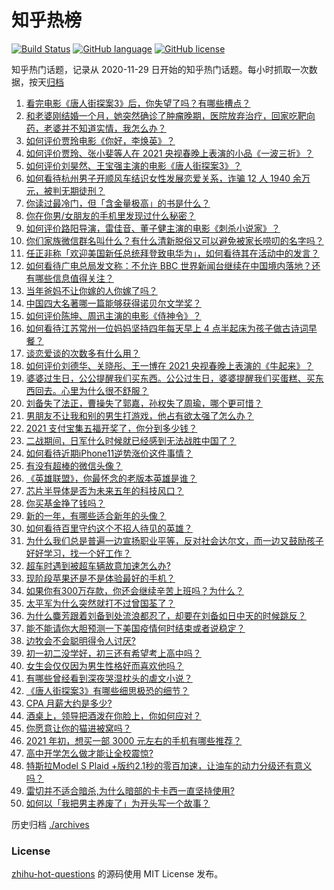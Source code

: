 # 知乎热榜
[![Build Status](https://github.com/ToWeLong/zhihu-hot-questions/workflows/CI/badge.svg)](https://github.com/ToWeLong/zhihu-hot-questions/actions)
[![GitHub language](https://img.shields.io/badge/language-golang-orange.svg)](https://golang.org/)
[![GitHub license](https://img.shields.io/github/license/ToWeLong/zhihu-hot-questions)](https://github.com/ToWeLong/zhihu-hot-questions/blob/main/LICENSE)

知乎热门话题，记录从 2020-11-29 日开始的知乎热门话题。每小时抓取一次数据，按天[归档](./archives)

<!-- BEGIN -->

1. [看完电影《唐人街探案3》后，你失望了吗？有哪些槽点？](https://www.zhihu.com/question/442574355)
1. [和老婆刚结婚一个月，她突然确诊了肿瘤晚期，医院放弃治疗，回家吃靶向药，老婆并不知道实情，我怎么办？](https://www.zhihu.com/question/443414127)
1. [如何评价贾玲电影《你好，李焕英》？](https://www.zhihu.com/question/350520117)
1. [如何评价贾玲、张小斐等人在 2021 央视春晚上表演的小品《一波三折》？](https://www.zhihu.com/question/443971527)
1. [如何评价刘昊然、王宝强主演的电影《唐人街探案3》？](https://www.zhihu.com/question/275161859)
1. [如何看待杭州男子开顺风车结识女性发展恋爱关系，诈骗 12 人 1940 余万元，被判无期徒刑？](https://www.zhihu.com/question/443917776)
1. [你读过最冷门，但「含金量极高」的书是什么？](https://www.zhihu.com/question/438708854)
1. [你在你男/女朋友的手机里发现过什么秘密？](https://www.zhihu.com/question/309282780)
1. [如何评价路阳导演，雷佳音、董子健主演的电影《刺杀小说家》？](https://www.zhihu.com/question/442322197)
1. [你们家族微信群名叫什么？有什么清新脱俗又可以避免被家长唠叨的名字吗？](https://www.zhihu.com/question/443937583)
1. [任正非称「欢迎美国新任总统拜登致电华为」，如何看待其在活动中的发言？](https://www.zhihu.com/question/443750066)
1. [如何看待广电总局发文称：不允许 BBC 世界新闻台继续在中国境内落地？还有哪些信息值得关注？](https://www.zhihu.com/question/444040251)
1. [当年爸妈不让你嫁的人你嫁了吗？](https://www.zhihu.com/question/443594106)
1. [中国四大名著哪一篇能够获得诺贝尔文学奖？](https://www.zhihu.com/question/443500762)
1. [如何评价陈坤、周迅主演的电影《侍神令》？](https://www.zhihu.com/question/436887810)
1. [如何看待江苏常州一位妈妈坚持四年每天早上 4 点半起床为孩子做古诗词早餐？](https://www.zhihu.com/question/443470170)
1. [谈恋爱谈的次数多有什么用？](https://www.zhihu.com/question/334622048)
1. [如何评价刘德华、关晓彤、王一博在 2021 央视春晚上表演的《牛起来》？](https://www.zhihu.com/question/443970776)
1. [婆婆过生日，公公提醒我们买东西。公公过生日，婆婆提醒我们买蛋糕、买东西回去。心里为什么很不舒服？](https://www.zhihu.com/question/308825931)
1. [刘备失了法正，曹操失了郭嘉，孙权失了周瑜，哪个更可惜？](https://www.zhihu.com/question/443610265)
1. [男朋友不让我和别的男生打游戏，他占有欲太强了怎么办？](https://www.zhihu.com/question/407902269)
1. [2021 支付宝集五福开奖了，你分到多少钱？](https://www.zhihu.com/question/443980664)
1. [二战期间，日军什么时候就已经感到无法战胜中国了？](https://www.zhihu.com/question/443655686)
1. [如何看待近期iPhone11逆势涨价这件事情？](https://www.zhihu.com/question/439628528)
1. [有没有超棒的微信头像？](https://www.zhihu.com/question/432712007)
1. [《英雄联盟》，你最怀念的老版本英雄是谁？](https://www.zhihu.com/question/441857645)
1. [芯片半导体是否为未来五年的科技风口？](https://www.zhihu.com/question/442708273)
1. [你买基金挣了钱吗？](https://www.zhihu.com/question/410574473)
1. [新的一年，有哪些适合新年的头像？](https://www.zhihu.com/question/364065357)
1. [如何看待百里守约这个不招人待见的英雄？](https://www.zhihu.com/question/380426230)
1. [为什么我们总是普遍一边宣扬职业平等，反对社会达尔文，而一边又鼓励孩子好好学习，找一个好工作？](https://www.zhihu.com/question/443552685)
1. [超车时遇到被超车辆故意加速怎么办?](https://www.zhihu.com/question/437816644)
1. [现阶段苹果还是不是体验最好的手机？](https://www.zhihu.com/question/321893207)
1. [如果你有300万存款，你还会继续辛苦上班吗？为什么？](https://www.zhihu.com/question/426065915)
1. [太平军为什么突然就打不过曾国荃了？](https://www.zhihu.com/question/268934681)
1. [为什么麋芳跟着刘备到处流浪都忍了，却要在刘备如日中天的时候跳反？](https://www.zhihu.com/question/48173294)
1. [能不能请你大胆预测一下美国疫情何时结束或者说稳定？](https://www.zhihu.com/question/440957753)
1. [边牧会不会聪明得令人讨厌?](https://www.zhihu.com/question/393601336)
1. [初一初二没学好，初三还有希望考上高中吗？](https://www.zhihu.com/question/439552373)
1. [女生会仅仅因为男生性格好而喜欢他吗？](https://www.zhihu.com/question/438699923)
1. [有哪些曾经看到深夜哭湿枕头的虐文小说？](https://www.zhihu.com/question/289167386)
1. [《唐人街探案3》有哪些细思极恐的细节？](https://www.zhihu.com/question/363568432)
1. [CPA 月薪大约是多少?](https://www.zhihu.com/question/411797031)
1. [酒桌上，领导把酒泼在你脸上，你如何应对？](https://www.zhihu.com/question/438684200)
1. [你愿意让你的猫进被窝吗？](https://www.zhihu.com/question/357178445)
1. [2021 年初，想买一部 3000 元左右的手机有哪些推荐？](https://www.zhihu.com/question/437319390)
1. [高中开学怎么做才能让全校震惊?](https://www.zhihu.com/question/443563059)
1. [特斯拉Model S Plaid +版约2.1秒的零百加速，让油车的动力分级还有意义吗？](https://www.zhihu.com/question/443413503)
1. [雷切并不适合暗杀,为什么暗部的卡卡西一直坚持使用?](https://www.zhihu.com/question/438847701)
1. [如何以「我把男主养废了」为开头写一个故事？](https://www.zhihu.com/question/437462244)

<!-- END -->

历史归档 [./archives](./archives)


### License
[zhihu-hot-questions](https://github.com/towelong/zhihu-hot-questions) 的源码使用 MIT License 发布。
